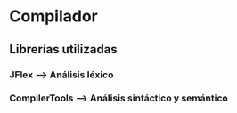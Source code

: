 # Compilador
## Librerías utilizadas
### JFlex --> Análisis léxico
### CompilerTools --> Análisis sintáctico y semántico 
